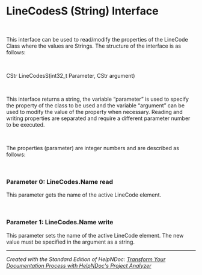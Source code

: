 # LineCodesS (String) Interface

&nbsp;

This interface can be used to read/modify the properties of the LineCode Class where the values are Strings. The structure of the interface is as follows:

&nbsp;

CStr LineCodesS(int32\_t Parameter, CStr argument)

&nbsp;

This interface returns a string, the variable “parameter” is used to specify the property of the class to be used and the variable “argument” can be used to modify the value of the property when necessary. Reading and writing properties are separated and require a different parameter number to be executed.

&nbsp;

The properties (parameter) are integer numbers and are described as follows:

&nbsp;

### Parameter 0: LineCodes.Name read

This parameter gets the name of the active LineCode element.

&nbsp;

### Parameter 1: LineCodes.Name write

This parameter sets the name of the active LineCode element. The new value must be specified in the argument as a string.


***
_Created with the Standard Edition of HelpNDoc: [Transform Your Documentation Process with HelpNDoc's Project Analyzer](<https://www.helpndoc.com/feature-tour/advanced-project-analyzer/>)_
